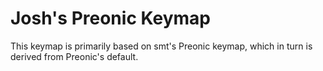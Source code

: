 # Josh's Preonic Keymap

This keymap is primarily based on smt's Preonic keymap, which in turn is derived from Preonic's default.

